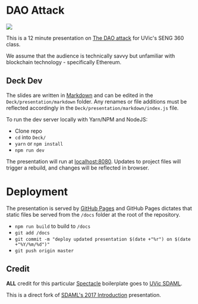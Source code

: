 # DAO Attack

![](https://www.ethereum.org/images/logos/ETHEREUM-LOGO_LANDSCAPE_Black.png)

This is a 12 minute presentation on
[The DAO attack](https://www.coindesk.com/understanding-dao-hack-journalists/)
for UVic's SENG 360 class.

We assume that the audience is technically savvy but unfamiliar with
blockchain technology - specifically Ethereum.

## Deck Dev

The slides are written in [Markdown](https://github.com/adam-p/markdown-here/wiki/Markdown-Cheatsheet) and can be edited in the `Deck/presentation/markdown` folder.  Any renames or file additions must be reflected accordingly in the `Deck/presentation/markdown/index.js` file.

To run the dev server locally with Yarn/NPM and NodeJS:

-   Clone repo
-   `cd` into `Deck/`
-   `yarn` or `npm install`
-   `npm run dev`

The presentation will run at [localhost:8080](http://localhost:8080).  Updates to project files will trigger a rebuild, and changes will be reflected in browser.


# Deployment

The presentation is served by [GitHub Pages](https://pages.github.com/) and GitHub Pages dictates that static files be served from the `/docs` folder at the root of the repository.

-   `npm run build` to build to `/docs`
-   `git add /docs`
-   `git commit -m "deploy updated presentation $(date +"%r") on $(date +"%Y/%m/%d")"`
-   `git push origin master`


## Credit

**ALL** credit for this particular
[Spectacle](http://formidable.com/open-source/spectacle/) boilerplate goes to
[UVic SDAML](https://sdaml.club).

This is a direct fork of
[SDAML's 2017 Introduction](http://introduction.sdaml.club/) presentation.
